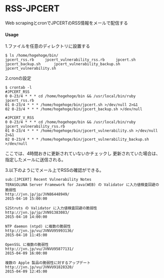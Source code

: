 # RSS-JPCERT

Web scrapingとcronでJPCERTのRSS情報をメールで配信する

#### Usage

1.ファイルを任意のディレクトリに設置する  
```
$ ls /home/hogehoge/bin/
jpcert_rss.rb     jpcert_vulnerability_rss.rb     jpcert.sh       jpcert_backup.sh      jpcert_vulnerability_backup.sh        jpcert_vulnerability.sh
```
2.cronの設定
```
$ crontab -l
#JPCERT_RSS
0 0-23/4 * * * cd /home/hogehoge/bin && /usr/local/bin/ruby jpcert_rss.rb
01 0-23/4 * * * /home/hogehoge/bin/jpcert.sh >/dev/null 2>&1
02 0-23/4 * * * /home/hogehoge/bin/jpcert_backup.sh >/dev/null 

#JPCERT_V_RSS
0 0-23/4 * * * cd /home/hogehoge/bin && /usr/local/bin/ruby jpcert_vulnerability_rss.rb
01 0-23/4 * * * /home/hogehoge/bin/jpcert_vulnerability.sh >/dev/null 2>&1
02 0-23/4 * * * /home/hogehoge/bin/jpcert_vulnerability_backup.sh >/dev/null

```
ここでは、4時間おきに更新されていないかチェックし
更新されていた場合は、指定したメールに送信される。




3.以下のようにでメール上でRSSの確認ができる。
```
sub:[JPCERT] Recent Vulnerability Notes
TERASOLUNA Server Framework for Java(WEB) の Validator に入力値検査回避の脆弱性
http://jvn.jp/jp/JVN86448949/
2015-04-10 15:00:00

S2Struts の Validator に入力値検査回避の脆弱性
http://jvn.jp/jp/JVN91383083/
2015-04-10 14:00:00

NTP daemon (ntpd) に複数の脆弱性
http://jvn.jp/vu/JVNVU95993136/
2015-04-10 11:45:00

OpenSSL に複数の脆弱性
http://jvn.jp/vu/JVNVU95877131/
2015-04-09 16:00:00

複数の Apple 製品の脆弱性に対するアップデート
http://jvn.jp/vu/JVNVU91828320/
2015-04-09 12:45:00
```


